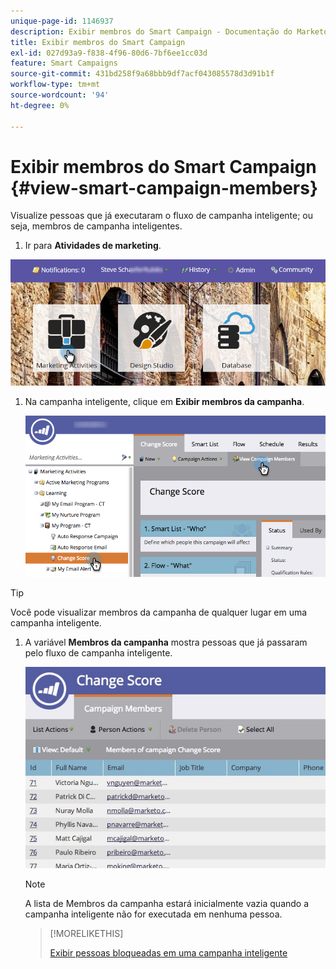 ```yaml
---
unique-page-id: 1146937
description: Exibir membros do Smart Campaign - Documentação do Marketo - Documentação do produto
title: Exibir membros do Smart Campaign
exl-id: 027d93a9-f838-4f96-80d6-7bf6ee1cc03d
feature: Smart Campaigns
source-git-commit: 431bd258f9a68bbb9df7acf043085578d3d91b1f
workflow-type: tm+mt
source-wordcount: '94'
ht-degree: 0%

---
```


# Exibir membros do Smart Campaign {#view-smart-campaign-members}

Visualize pessoas que já executaram o fluxo de campanha inteligente; ou seja, membros de campanha inteligentes.

1. Ir para **Atividades de marketing**.

![](assets/login-marketing-activities.png)

1. Na campanha inteligente, clique em **Exibir membros da campanha**.

   ![](assets/changescore-hands.png)

>[!TIP]
>
>Você pode visualizar membros da campanha de qualquer lugar em uma campanha inteligente.

1. A variável **Membros da campanha** mostra pessoas que já passaram pelo fluxo de campanha inteligente.

   ![](assets/smartcampaignheader-complete.jpg)

   >[!NOTE]
   >
   >A lista de Membros da campanha estará inicialmente vazia quando a campanha inteligente não for executada em nenhuma pessoa.

   >[!MORELIKETHIS]
   >
   >[Exibir pessoas bloqueadas em uma campanha inteligente](/help/marketo/product-docs/core-marketo-concepts/smart-campaigns/smart-campaign-data/view-blocked-people-in-a-smart-campaign.md)
